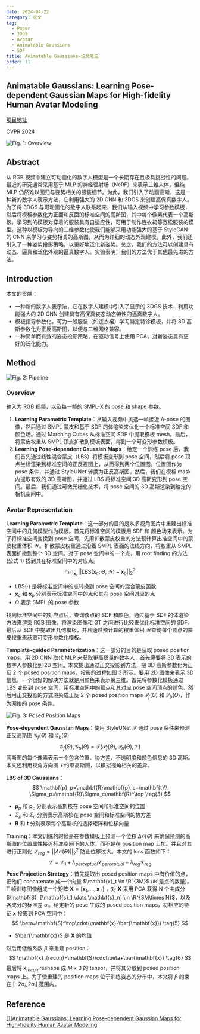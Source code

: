 ```yaml
---
date: 2024-04-22
category: 论文
tag:
  - Paper
  - 3DGS
  - Avatar
  - Animatable Gaussians
  - SDF
title: Animatable Gaussians-论文笔记
order: 11
---
```


## Animatable Gaussians: Learning Pose-dependent Gaussian Maps  for High-fidelity Human Avatar Modeling

[项目地址](https://animatable-gaussians.github.io)

CVPR 2024

![Fig. 1: Overview](https://rocyan.oss-cn-hangzhou.aliyuncs.com/blog/202406261136020.png)

## Abstract

从 RGB 视频中建立可动画化的数字人模型是一个长期存在且极具挑战性的问题。最近的研究通常采用基于 MLP 的神经辐射场（NeRF）来表示三维人体，但纯 MLP 仍然难以回归与姿势相关的服装细节。为此，我们引入了动画高斯，这是一种新的数字人表示方法，它利用强大的 2D CNN 和 3DGS 来创建高保真数字人。为了将 3DGS 与可动画化的数字人联系起来，我们从输入视频中学习参数模板，然后将模板参数化为正面和反面的标准空间的高斯图，其中每个像素代表一个高斯核。学习到的模板对穿着的服装具有自适应性，可用于制作连衣裙等宽松服装的模型。这种以模板为导向的二维参数化使我们能够采用功能强大的基于 StyleGAN 的 CNN 来学习与姿势相关的高斯图，从而为详细的动态外观建模。此外，我们还引入了一种姿势投影策略，以更好地泛化新姿势。总之，我们的方法可以创建具有动态、逼真和泛化外观的逼真数字人。实验表明，我们的方法优于其他最先进的方法。

## Introduction

本文的贡献：

- 一种新的数字人表示法，它在数字人建模中引入了显示的 3DGS 技术，利用功能强大的 2D CNN 创建具有高保真姿态动态特性的逼真数字人。
- 模板指导参数化，可为一般服装（如连衣裙）学习特定特诊模板，并将 3D 高斯参数化为正反高斯图，以便与二维网络兼容。
- 一种简单而有效的姿态投影策略，在驱动信号上使用 PCA，对新姿态具有更好的泛化能力。

## Method

![Fig. 2: Pipeline](https://rocyan.oss-cn-hangzhou.aliyuncs.com/blog/202406261136420.png)

### Overview

输入为 RGB 视频，以及每一帧的 SMPL-X 的 pose 和 shape 参数。

1. **Learning Parametric Template**：从输入视频中挑选一帧接近 A-pose 的图像，然后通过 SMPL 蒙皮和基于 SDF 的体渲染来优化一个标准空间 SDF 和颜色场。通过 Marching Cubes 从标准空间 SDF 中提取模板 mesh。最后，将蒙皮权重从 SMPL 顶点扩散到模板表面，得到一个可变形参数模板。
2. **Learning Pose-dependent Gaussian Maps**：给定一个训练 pose 后，我们首先通过线性混合蒙皮（LBS）将模板变形到 pose 空间，然后将 pose 顶点坐标渲染到标准空间的正反视图上，从而得到两个位置图。位置图作为 pose 条件，并通过 StyleUNet 转换为正反高斯图。然后，我们在模板 mask 内提取有效的 3D 高斯图，并通过 LBS 将标准空间 3D 高斯变形到 pose 空间。最后，我们通过可微光栅化技术，将 pose 空间的 3D 高斯渲染到给定的相机空间中。

### Avatar Representation

**Learning Parametric Template**：这一部分的目的是从多视角图片中重建出标准空间中的几何模型作为模板。首先将标准空间的模板用 SDF 和 颜色场来表示。为了将标准空间变换到 pose 空间，先用扩散蒙皮权重的方法预计算出准空间中的蒙皮权重体积 $\mathcal{W}$​。扩散蒙皮权重通过沿着 SMPL 表面的法线方向，将权重从 SMPL 表面扩撒到整个 3D 空间。对于 pose 空间中的一个点，用 root finding 的方法 (公式 1) 找到其在标准空间中的对应点。
$$
\min_{\mathbf{x}_c}||\mathrm{LBS}(\mathbf{x}_c;\Theta,\mathcal{W})-\mathbf{x}_p||_2^2
\tag{1}
$$

- $\mathrm{LBS}(\cdot)$ 是将标准空间中的点转换到 pose 空间的混合蒙皮函数
- $\mathbf{x}_c$ 和 $\mathbf{x}_p$ 分别表示标准空间中的点和其在 pose 空间对应的点
- $\Theta$​ 表示 SMPL 的 pose 参数

找到标准空间中的对应点后，查询该点的 SDF 和颜色，通过基于 SDF 的体渲染方法来渲染 RGB 图像。将渲染图像和 GT 之间进行比较来优化标准空间的 SDF。最后从 SDF 中提取出几何模板，并且通过预计算的权重体积 $\mathcal{W}$​ 查询每个顶点的蒙皮权重来获取可变形参数化模板。

**Template-guided Parameterization**：这一部分的目的是获取 posed position maps。用 2D CNN 取代 MLP 来获取更高质量的数字人，首先需要将 3D 表示的数字人参数化到 2D 空间。本文提出通过正交投影到方法，把 3D 高斯参数化为正反 2 个 posed position maps，投影的过程如图 3 所示。要用 2D 图像来表示 3D 信息，一个很好的解决方法就是用颜色来表示第三维。首先将参数化模板通过 LBS 变形到 pose 空间，用标准空间中的顶点和其对应 pose 空间顶点的颜色，然后用正交投影的方式渲染成正反 2 个 posed position maps $\mathcal{P}_f(\Theta)$ 和 $\mathcal{P}_b(\Theta)$，作为网络的 pose 条件。

![Fig. 3: Posed Position Maps](https://rocyan.oss-cn-hangzhou.aliyuncs.com/blog/202406261136549.png)

**Pose-dependent Gaussian Maps**：使用 StyleUNet $\mathcal{F}$ 通过 pose 条件来预测正反高斯图 $\mathcal{G}_f(\Theta)$ 和 $\mathcal{G}_b(\Theta)$
$$
\mathcal{G}_f(\Theta),\mathcal{G}_b(\Theta)=\mathcal{F}(\mathcal{P}_f(\Theta),\mathcal{P}_b(\Theta),\mathcal{V})
\tag{2}
$$
高斯图的每个像素表示一个包含位置、协方差、不透明度和颜色信息的 3D 高斯。本文还利用视角方向图 $\mathcal{V}$​ 约束高斯图，以模拟视角相关的差异。

**LBS of 3D Gaussians**：
$$
\mathbf{p}_p=\mathbf{R}\mathbf{p}_c+\mathbf{t}\\
\Sigma_p=\mathbf{R}\Sigma_c\mathbf{R}^\top
\tag{3}
$$

- $\mathbf{p}_p$ 和 $\mathbf{p}_c$ 分别表示高斯核在 pose 空间和标准空间的位置
- $\Sigma_p$ 和 $\Sigma_c$ 分别表示高斯核在 pose 空间和标准空间的协方差
- $\mathbf{R}$ 和 $\mathbf{t}$ 分别表示每个高斯核的选择矩阵和位移向量

**Training**：本文训练的时候是在参数模板上预测一个位移 $\Delta\mathcal{O}(\Theta)$ 来确保预测的高斯图的位置属性接近标准空间下的人体，而不是在 position map 上加。并且对其进行正则化 $\mathcal{L}_{reg}=||\Delta\mathcal{O}(\Theta)||_2^2$ 防止位移过大。本文的 loss 函数如下：
$$
\mathcal{L}=\mathcal{L}_1+\lambda_{perceptual}\mathcal{L}_{perceptual}+\lambda_{reg}\mathcal{L}_{reg}
\tag{4}
$$
**Pose Projection Strategy**：首先提取出 posed position maps 中有价值的点，把他们 concatenate 成一个向量 $\mathbf{x}_t \in \R^{3M}$ ($M$ 是点的数量)。T 帧训练图像组成一个矩阵 $\mathbf{X}=[\mathbf{x}_1,\dots,\mathbf{x}_T]$ ，对 $\mathbf{X}$ 采用 PCA 获得 N 个主成分 $\mathbf{S}=[\mathbf{s}_1,\dots,\mathbf{s}_n] \in \R^{3M\times N}$，以及各成分的标准差 $\sigma_i$。给定新的 pose 生成的 posed position maps，将相应的特征 $\mathbf{x}$ 投影到 PCA 空间中：
$$
\beta=\mathbf{S}^\top\cdot(\mathbf{x}-\bar{\mathbf{x}})
\tag{5}
$$

- $\bar{\mathbf{x}}$ 是 $\mathbf{X}$ 的均值

然后用低维系数 $\beta$ 来重建 position：
$$
\mathbf{x}_{recon}=\mathbf{S}\cdot\beta+\bar{\mathbf{x}}
\tag{6}
$$
最后将 $\mathbf{x}_{recon}$ reshape 成 $M\times3$ 的 tensor，并将其分散到 posed position maps 上。为了使重建的 position maps 位于训练姿态的分布中，本文将 $\beta$ 约束在 $[-2\sigma_i,2\sigma_i]$ 范围内。

## Reference

[[1]Animatable Gaussians: Learning Pose-dependent Gaussian Maps  for High-fidelity Human Avatar Modeling](https://arxiv.org/pdf/2311.16096)
